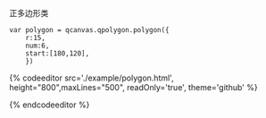 正多边形类

```
var polygon = qcanvas.qpolygon.polygon({
    r:15,
    num:6,
    start:[180,120],
    })
```

{% codeeditor   src='./example/polygon.html', height="800",maxLines="500", readOnly='true', theme='github' %}

{% endcodeeditor %}

